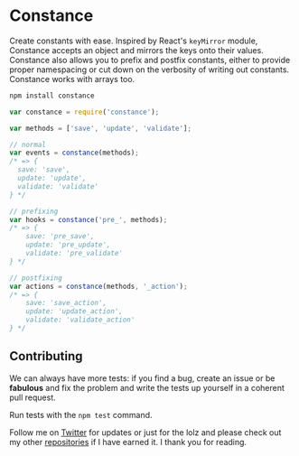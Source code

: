 # Constance

Create constants with ease. Inspired by React's `keyMirror` module, Constance accepts an object and mirrors the keys onto their values. Constance also allows you to prefix and postfix constants, either to provide proper namespacing or cut down on the verbosity of writing out constants. Constance works with arrays too.

```sh
npm install constance
```

```js
var constance = require('constance');

var methods = ['save', 'update', 'validate'];

// normal
var events = constance(methods);
/* => {
  save: 'save',
  update: 'update',
  validate: 'validate'
} */

// prefixing
var hooks = constance('pre_', methods); 
/* => {
	save: 'pre_save',
	update: 'pre_update',
	validate: 'pre_validate'	
} */

// postfixing
var actions = constance(methods, '_action');
/* => {
	save: 'save_action',
	update: 'update_action',
	validate: 'validate_action'	
} */
```

## Contributing

We can always have more tests: if you find a bug, create an issue or be **fabulous** and fix the problem and write the tests up yourself in a coherent pull request.

Run tests with the `npm test` command.

Follow me on [Twitter](http://chrisandrejewski.com/twitter) for updates or just for the lolz and please check out my other [repositories](https://github.com/andrejewski) if I have earned it. I thank you for reading.


